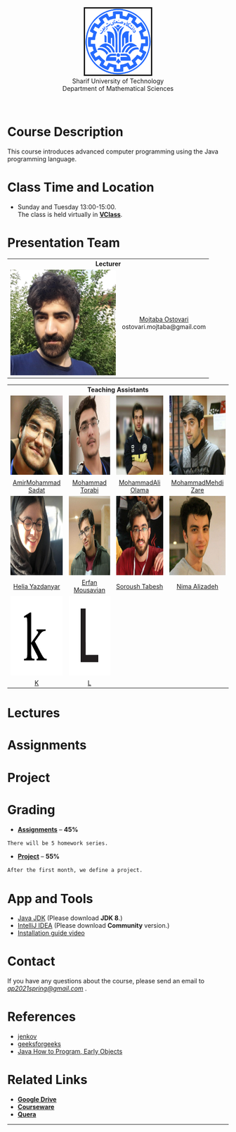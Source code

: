 <center><img src=".\Images\SharifUT.png" alt="" border='3' height='150' width='150' /></center>
<center> Sharif University of Technology <br> Department of Mathematical Sciences </center>
<br>
<br>

# Course Description

This course introduces advanced computer programming using the Java programming language. 


# Class Time and Location
* Sunday and Tuesday 13:00-15:00.
<br>The class is held virtually in [**VClass**](https://vc.sharif.edu/ch/ostovari.mojtaba).

# Presentation Team
<table>
  <tr>
    <td colspan="5"><center><span style="font-weight:bold">Lecturer</span></center></td>
  </tr>
  <tr>
    <td colspan="2"><center><img src=".\Images\S.jpg" alt=""  height='240' width='240' /></center></td>
    <td colspan="3"><center><a href="MAILTO:ostovari.mojtaba@gmail.com">Mojtaba Ostovari</a><br>ostovari.mojtaba@gmail.com</center></td>
  </tr>
 </table>
 
 <table>
  <tr>
    <td colspan="5"><center><span style="font-weight:bold">Teaching Assistants</span></center></td>
  </tr>
  <tr>
    <td><center><img src=".\Images\AmirMohammadSadat.jpg" alt=""  height='180' width='180' /></center></td>
    <td><center><img src=".\Images\MohammadTorabi.jpg" alt=""  height='180' width='180' /></center></td>
    <td><center><img src=".\Images\MohammadAliOlama.jpg" alt=""  height='180' width='180' /></center></td>
    <td><center><img src=".\Images\MohammadMehdiZare.jpg" alt=""  height='180' width='180' /></center></td>
  </tr>
   <tr>
    <td><center><a href="MAILTO:sam.sadat.shokouhi@gmail.com">AmirMohammad Sadat</a></center></td>
    <td><center><a href="MAILTO:muht2035@gmail.com">Mohammad Torabi</a></center></td>
    <td><center><a href="MAILTO:rastegar123456789@gmail.com">MohammadAli Olama</a></center></td>
    <td><center><a href="MAILTO:zaremohammadmehdi2001@gmail.com">MohammadMehdi Zare</a></center></td>
  </tr>
  <tr>
    <td><center><img src=".\Images\Helia.jpg" alt="" height='180' width='180' /></center></td>
    <td><center><img src=".\Images\ErfanMousavian.jpg" alt=""  height='180' width='180' /></center></td>
    <td><center><img src=".\Images\SoroushTabesh.jpg" alt=""  height='180' width='180' /></center></td>
    <td><center><img src=".\Images\NimaAlizadeh.jpg" alt=""  height='180' width='180' /></center></td>
  </tr>
   <tr>
    <td><center><a href="MAILTO:helia79yaz@gmail.com">Helia Yazdanyar</a></center></td>
    <td><center><a href="MAILTO:erfan_mousavian1380@yahoo.com">Erfan Mousavian</a></center></td>
    <td><center><a href="">Soroush Tabesh</a></center></td>
    <td><center><a href="">Nima Alizadeh</a></center></td>
  </tr>
  <tr>
    <td><img src=".\Images\K.png" alt=""  height='180' width='180' /></td>
    <td><img src=".\Images\L.png" alt=""  height='180' width='180' /></td>
  </tr>
   <tr>
    <td><center><a href="">K</a></center></td>
    <td><center><a href="">L</a></center></td>
  </tr>
</table>

# Lectures


# Assignments


# Project


# Grading

* [**Assignments**](#assignments) – <b>45%</b>
```markdown
There will be 5 homework series.
```
* [**Project**](#project) – <b>55%</b>
```markdown
After the first month, we define a project.
```


# App and Tools
* <a href="https://www.yasdl.com/27738/%d8%af%d8%a7%d9%86%d9%84%d9%88%d8%af-java-jdk.html">Java JDK</a> (Please download <b>JDK 8</b>.)
* <a href="https://www.jetbrains.com/idea/download/">IntelliJ IDEA</a> (Please download <b>Community</b> version.)
* <a href="http://cw.sharif.edu/pluginfile.php/212768/mod_folder/content/0/%D9%86%D8%B5%D8%A8_%D9%88_%D8%B1%D8%A7%D9%87_%D8%A7%D9%86%D8%AF%D8%A7%D8%B2%DB%8C_%D8%AC%D8%A7%D9%88%D8%A7_%D9%88_%D8%A7%DB%8C%D9%86%D8%AA%D9%84%DB%8C%D8%AC_%D9%88_%D8%A7%D9%BE%D9%84%D9%88%D8%AF_%D9%81%D8%A7%DB%8C%D9%84_%D8%B1%D9%88%DB%8C_%DA%A9%D9%88%D8%A6%D8%B1%D8%A7.mp4?forcedownload=1">Installation guide video</a>

# Contact

If you have any questions about the course, please send an email to <i>ap2021spring@gmail.com</i> .

# References
* <a href="http://tutorials.jenkov.com/">jenkov</a>
* <a href="https://www.geeksforgeeks.org/java/">geeksforgeeks</a>
* <a href="https://www.amazon.com/Java-Program-Early-Objects-Deitel/dp/0134743350">Java How to Program, Early Objects</a>



# Related Links

* [**Google Drive**]()
* [**Courseware**](https://cw.sharif.edu/)
* [**Quera**](https://quera.ir/)



---
